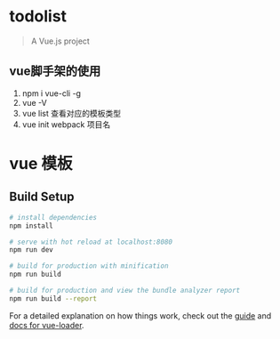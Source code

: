 # todolist

> A Vue.js project

## vue脚手架的使用
  1. npm i vue-cli -g
  2. vue -V 
  3. vue list 查看对应的模板类型
  4. vue init webpack 项目名

# vue 模板
  <template>
  #[[$END$]]#
  </template>
  
  <script type="text/ecmascript-6">
    export default {
      name: "${COMPONENT_NAME}"
    }
  </script>
  
  <style  scoped>
  
  </style>
  
  
  
## Build Setup

``` bash
# install dependencies
npm install

# serve with hot reload at localhost:8080
npm run dev

# build for production with minification
npm run build

# build for production and view the bundle analyzer report
npm run build --report
```

For a detailed explanation on how things work, check out the [guide](http://vuejs-templates.github.io/webpack/) and [docs for vue-loader](http://vuejs.github.io/vue-loader).
